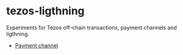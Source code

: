 # tezos-ligthning

Experiments for Tezos off-chain transactions, payment channels and ligthning.

- [Payment channel](../blob/master/payment_channel/README.md)

